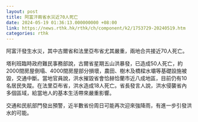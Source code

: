 ```yaml
---
layout: post
title: 阿富汗兩省水災近70人死亡
date: 2024-05-19 01:36:13.000000000 +08:00
link: https://news.rthk.hk/rthk/ch/component/k2/1753729-20240519.htm
categories: rthk
---
```


阿富汗發生水災，其中古爾省和法里亞布省尤其嚴重，兩地合共接近70人死亡。

塔利班臨時政府難民事務部說，古爾省星期五山洪暴發，已造成50人死亡，約2000間房屋倒塌、4000間房屋部分損壞，農田、樹木及橋樑水壩等基礎設施被毀，交通中斷。當地官員說，洪水摧毀省會恰赫恰蘭市近八成地區，目前仍有10名居民失蹤。在法里亞布省，洪水造成18人死亡。省長發言人說，洪水侵襲省內多個區域，給當地人的基本生活帶來嚴重影響。

交通和民航部門發出預警，近半數省份周日可能再次迎來強降雨，有進一步引發洪水的可能。
